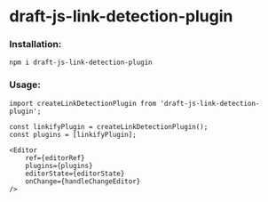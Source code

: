 # draft-js-link-detection-plugin

### Installation:
```npm i draft-js-link-detection-plugin```

### Usage:
```$xslt
import createLinkDetectionPlugin from 'draft-js-link-detection-plugin';

const linkifyPlugin = createLinkDetectionPlugin();
const plugins = [linkifyPlugin];

<Editor
    ref={editorRef}
    plugins={plugins}
    editorState={editorState}
    onChange={handleChangeEditor}
/>
```
